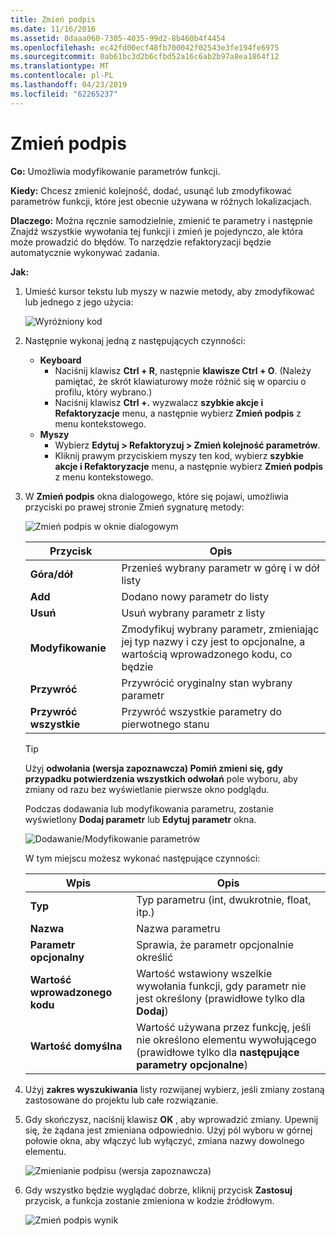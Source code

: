```yaml
---
title: Zmień podpis
ms.date: 11/16/2016
ms.assetid: 8daaa060-7305-4035-99d2-8b460b4f4454
ms.openlocfilehash: ec42fd00ecf48fb700042f02543e3fe194fe6975
ms.sourcegitcommit: 0ab61bc3d2b6cfbd52a16c6ab2b97a8ea1864f12
ms.translationtype: MT
ms.contentlocale: pl-PL
ms.lasthandoff: 04/23/2019
ms.locfileid: "62265237"
---
```

# <a name="change-signature"></a>Zmień podpis

**Co:** Umożliwia modyfikowanie parametrów funkcji.

**Kiedy:** Chcesz zmienić kolejność, dodać, usunąć lub zmodyfikować parametrów funkcji, które jest obecnie używana w różnych lokalizacjach.

**Dlaczego:** Można ręcznie samodzielnie, zmienić te parametry i następnie Znajdź wszystkie wywołania tej funkcji i zmień je pojedynczo, ale która może prowadzić do błędów.  To narzędzie refaktoryzacji będzie automatycznie wykonywać zadania.

**Jak:**

1. Umieść kursor tekstu lub myszy w nazwie metody, aby zmodyfikować lub jednego z jego użycia:

   ![Wyróżniony kod](images/changesignature_highlight.png)

1. Następnie wykonaj jedną z następujących czynności:
   * **Keyboard**
     * Naciśnij klawisz **Ctrl + R**, następnie **klawisze Ctrl + O**.  (Należy pamiętać, że skrót klawiaturowy może różnić się w oparciu o profilu, który wybrano.)
     * Naciśnij klawisz **Ctrl +.** wyzwalacz **szybkie akcje i Refaktoryzacje** menu, a następnie wybierz **Zmień podpis** z menu kontekstowego.
   * **Myszy**
     * Wybierz **Edytuj > Refaktoryzuj > Zmień kolejność parametrów**.
     * Kliknij prawym przyciskiem myszy ten kod, wybierz **szybkie akcje i Refaktoryzacje** menu, a następnie wybierz **Zmień podpis** z menu kontekstowego.

1. W **Zmień podpis** okna dialogowego, które się pojawi, umożliwia przyciski po prawej stronie Zmień sygnaturę metody:

   ![Zmień podpis w oknie dialogowym](images/changesignature_dialog.png)

   | Przycisk | Opis
   | ------ | ---
   | **Góra/dół**    | Przenieś wybrany parametr w górę i w dół listy
   | **Add**        | Dodano nowy parametr do listy
   | **Usuń**     | Usuń wybrany parametr z listy
   | **Modyfikowanie**     | Zmodyfikuj wybrany parametr, zmieniając jej typ nazwy i czy jest to opcjonalne, a wartością wprowadzonego kodu, co będzie
   | **Przywróć**     | Przywrócić oryginalny stan wybrany parametr
   | **Przywróć wszystkie** | Przywróć wszystkie parametry do pierwotnego stanu

   > [!TIP]
   > Użyj **odwołania (wersja zapoznawcza) Pomiń zmieni się, gdy przypadku potwierdzenia wszystkich odwołań** pole wyboru, aby zmiany od razu bez wyświetlanie pierwsze okno podglądu.

   Podczas dodawania lub modyfikowania parametru, zostanie wyświetlony **Dodaj parametr** lub **Edytuj parametr** okna.

   ![Dodawanie/Modyfikowanie parametrów](images/changesignature_addmodify.png)

   W tym miejscu możesz wykonać następujące czynności:

   | Wpis | Opis
   | ----- | ---
   | **Typ**               | Typ parametru (int, dwukrotnie, float, itp.)
   | **Nazwa**               | Nazwa parametru
   | **Parametr opcjonalny** | Sprawia, że parametr opcjonalnie określić
   | **Wartość wprowadzonego kodu**     | Wartość wstawiony wszelkie wywołania funkcji, gdy parametr nie jest określony (prawidłowe tylko dla **Dodaj**)
   | **Wartość domyślna**      | Wartość używana przez funkcję, jeśli nie określono elementu wywołującego (prawidłowe tylko dla **następujące parametry opcjonalne**)

1. Użyj **zakres wyszukiwania** listy rozwijanej wybierz, jeśli zmiany zostaną zastosowane do projektu lub całe rozwiązanie.

1. Gdy skończysz, naciśnij klawisz **OK** , aby wprowadzić zmiany.  Upewnij się, że żądana jest zmieniana odpowiednio.  Użyj pól wyboru w górnej połowie okna, aby włączyć lub wyłączyć, zmiana nazwy dowolnego elementu.

   ![Zmienianie podpisu (wersja zapoznawcza)](images/changesignature_preview.png)

1. Gdy wszystko będzie wyglądać dobrze, kliknij przycisk **Zastosuj** przycisk, a funkcja zostanie zmieniona w kodzie źródłowym.

   ![Zmień podpis wynik](images/changesignature_result.png)